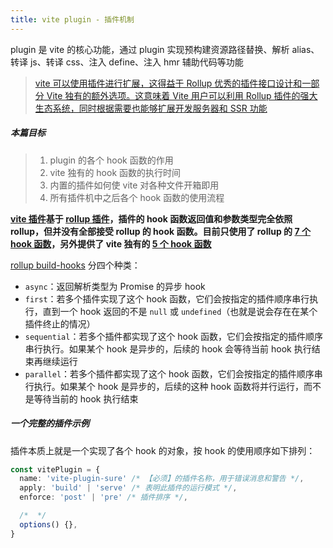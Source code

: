 ```yaml
---
title: vite plugin - 插件机制
---
```


plugin 是 vite 的核心功能，通过 plugin 实现预构建资源路径替换、解析 alias、转译 js、转译 css、注入 define、注入 hmr 辅助代码等功能

> [vite 可以使用插件进行扩展，这得益于 Rollup 优秀的插件接口设计和一部分 Vite 独有的额外选项。这意味着 Vite 用户可以利用 Rollup 插件的强大生态系统，同时根据需要也能够扩展开发服务器和 SSR 功能](https://cn.vitejs.dev/guide/using-plugins.html)

##### 本篇目标

> 1. plugin 的各个 hook 函数的作用
> 2. vite 独有的 hook 函数的执行时间
> 3. 内置的插件如何使 vite 对各种文件开箱即用
> 4. 所有插件机中之后各个 hook 函数的使用流程

**[vite 插件](https://vite-rollup-plugins.patak.dev/)基于 [rollup 插件](https://rollupjs.org/guide/en/#plugin-development)，插件的 hook 函数返回值和参数类型完全依照 rollup，但并没有全部接受 rollup 的 hook 函数。目前只使用了 rollup 的 [7 个 hook 函数](https://cn.vitejs.dev/guide/api-plugin.html#universal-hooks)，另外提供了 vite 独有的 [5 个 hook 函数](https://cn.vitejs.dev/guide/api-plugin.html#vite-specific-hooks)**

[rollup build-hooks](https://rollupjs.org/guide/en/#build-hooks) 分四个种类：

- `async`：返回解析类型为 Promise 的异步 hook
- `first`：若多个插件实现了这个 hook 函数，它们会按指定的插件顺序串行执行，直到一个 hook 返回的不是 `null` 或 `undefined`（也就是说会存在在某个插件终止的情况）
- `sequential`：若多个插件都实现了这个 hook 函数，它们会按指定的插件顺序串行执行。如果某个 hook 是异步的，后续的 hook 会等待当前 hook 执行结束再继续运行
- `parallel`：若多个插件都实现了这个 hook 函数，它们会按指定的插件顺序串行执行。如果某个 hook 是异步的，后续的这种 hook 函数将并行运行，而不是等待当前的 hook 执行结束

##### 一个完整的插件示例

插件本质上就是一个实现了各个 hook 的对象，按 hook 的使用顺序如下排列：

```ts
const vitePlugin = {
  name: 'vite-plugin-sure' /* 【必须】的插件名称，用于错误消息和警告 */,
  apply: 'build' | 'serve' /* 表明此插件的运行模式 */,
  enforce: 'post' | 'pre' /* 插件排序 */,

  /*  */
  options() {},
}
```

